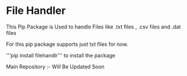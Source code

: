 # File Handler

This Pip Package is Used to handle Files like .txt files , .csv files and .dat files

For this pip package supports just txt files for now.

'''pip install filehandlr''' to install the package

Main Repository :- Will Be Updated Soon